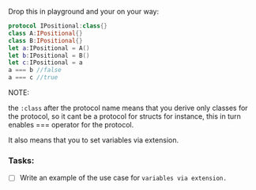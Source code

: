 Drop this in playground and your on your way:<!--more--> 
  
```swift
protocol IPositional:class{}
class A:IPositional{}
class B:IPositional{}
let a:IPositional = A()
let b:IPositional = B()
let c:IPositional = a
a === b //false
a === c //true
```

NOTE: 

the `:class` after the protocol name means that you derive only classes for the protocol, so it cant be a protocol for structs for instance, this in turn enables === operator for the protocol.

It also means that you to set variables via extension. 

### Tasks:
- [ ] Write an example of the use case for `variables via extension.`
